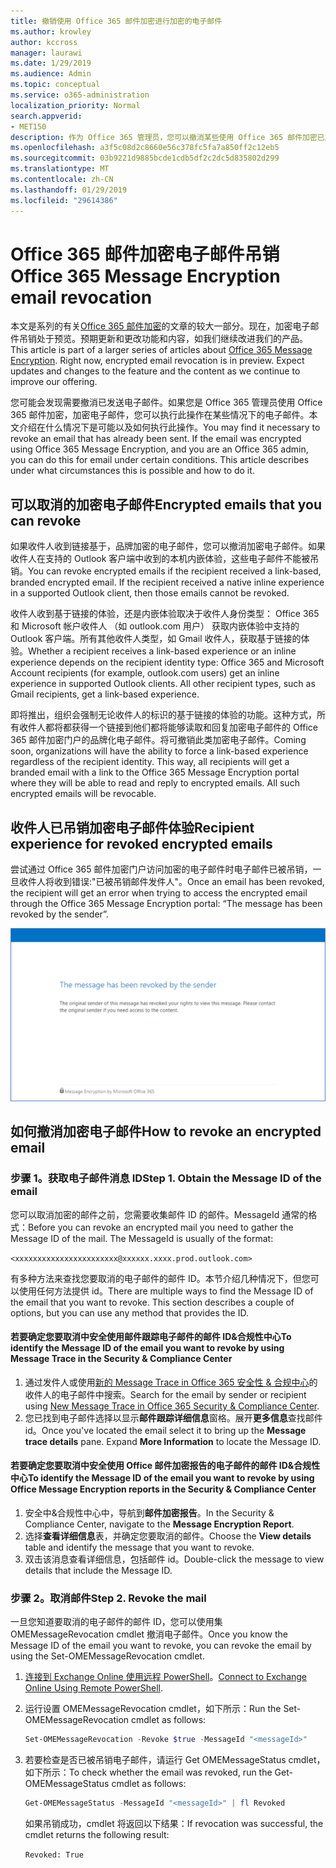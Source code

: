 ```yaml
---
title: 撤销使用 Office 365 邮件加密进行加密的电子邮件
ms.author: krowley
author: kccross
manager: laurawi
ms.date: 1/29/2019
ms.audience: Admin
ms.topic: conceptual
ms.service: o365-administration
localization_priority: Normal
search.appverid:
- MET150
description: 作为 Office 365 管理员，您可以撤消某些使用 Office 365 邮件加密已加密的电子邮件。
ms.openlocfilehash: a3f5c08d2c8660e56c378fc5fa7a850ff2c12eb5
ms.sourcegitcommit: 03b9221d9885bcde1cdb5df2c2dc5d835802d299
ms.translationtype: MT
ms.contentlocale: zh-CN
ms.lasthandoff: 01/29/2019
ms.locfileid: "29614386"
---
```

# <a name="office-365-message-encryption-email-revocation"></a><span data-ttu-id="9246f-103">Office 365 邮件加密电子邮件吊销</span><span class="sxs-lookup"><span data-stu-id="9246f-103">Office 365 Message Encryption email revocation</span></span>

<span data-ttu-id="9246f-p101">本文是系列的有关[Office 365 邮件加密](ome.md)的文章的较大一部分。现在，加密电子邮件吊销处于预览。预期更新和更改功能和内容，如我们继续改进我们的产品。</span><span class="sxs-lookup"><span data-stu-id="9246f-p101">This article is part of a larger series of articles about [Office 365 Message Encryption](ome.md). Right now, encrypted email revocation is in preview. Expect updates and changes to the feature and the content as we continue to improve our offering.</span></span>

<span data-ttu-id="9246f-p102">您可能会发现需要撤消已发送电子邮件。如果您是 Office 365 管理员使用 Office 365 邮件加密，加密电子邮件，您可以执行此操作在某些情况下的电子邮件。本文介绍在什么情况下是可能以及如何执行此操作。</span><span class="sxs-lookup"><span data-stu-id="9246f-p102">You may find it necessary to revoke an email that has already been sent. If the email was encrypted using Office 365 Message Encryption, and you are an Office 365 admin, you can do this for email under certain conditions. This article describes under what circumstances this is possible and how to do it.</span></span>
  
## <a name="encrypted-emails-that-you-can-revoke"></a><span data-ttu-id="9246f-110">可以取消的加密电子邮件</span><span class="sxs-lookup"><span data-stu-id="9246f-110">Encrypted emails that you can revoke</span></span>

<span data-ttu-id="9246f-p103">如果收件人收到链接基于，品牌加密的电子邮件，您可以撤消加密电子邮件。如果收件人在支持的 Outlook 客户端中收到的本机内嵌体验，这些电子邮件不能被吊销。</span><span class="sxs-lookup"><span data-stu-id="9246f-p103">You can revoke encrypted emails if the recipient received a link-based, branded encrypted email. If the recipient received a native inline experience in a supported Outlook client, then those emails cannot be revoked.</span></span>

<span data-ttu-id="9246f-p104">收件人收到基于链接的体验，还是内嵌体验取决于收件人身份类型： Office 365 和 Microsoft 帐户收件人 （如 outlook.com 用户） 获取内嵌体验中支持的 Outlook 客户端。所有其他收件人类型，如 Gmail 收件人，获取基于链接的体验。</span><span class="sxs-lookup"><span data-stu-id="9246f-p104">Whether a recipient receives a link-based experience or an inline experience depends on the recipient identity type: Office 365 and Microsoft Account recipients (for example, outlook.com users) get an inline experience in supported Outlook clients. All other recipient types, such as Gmail recipients, get a link-based experience.</span></span>

<span data-ttu-id="9246f-p105">即将推出，组织会强制无论收件人的标识的基于链接的体验的功能。这种方式，所有收件人都将都获得一个链接到他们都将能够读取和回复加密电子邮件的 Office 365 邮件加密门户的品牌化电子邮件。将可撤销此类加密电子邮件。</span><span class="sxs-lookup"><span data-stu-id="9246f-p105">Coming soon, organizations will have the ability to force a link-based experience regardless of the recipient identity. This way, all recipients will get a branded email with a link to the Office 365 Message Encryption portal where they will be able to read and reply to encrypted emails. All such encrypted emails will be revocable.</span></span>
  
## <a name="recipient-experience-for-revoked-encrypted-emails"></a><span data-ttu-id="9246f-118">收件人已吊销加密电子邮件体验</span><span class="sxs-lookup"><span data-stu-id="9246f-118">Recipient experience for revoked encrypted emails</span></span>

<span data-ttu-id="9246f-119">尝试通过 Office 365 邮件加密门户访问加密的电子邮件时电子邮件已被吊销，一旦收件人将收到错误:"已被吊销邮件发件人"。</span><span class="sxs-lookup"><span data-stu-id="9246f-119">Once an email has been revoked, the recipient will get an error when trying to access the encrypted email through the Office 365 Message Encryption portal: “The message has been revoked by the sender”.</span></span>

![显示已吊销的加密电子邮件的屏幕截图。](media/revoked-encrypted-email.png)

## <a name="how-to-revoke-an-encrypted-email"></a><span data-ttu-id="9246f-121">如何撤消加密电子邮件</span><span class="sxs-lookup"><span data-stu-id="9246f-121">How to revoke an encrypted email</span></span>

### <a name="step-1-obtain-the-message-id-of-the-email"></a><span data-ttu-id="9246f-p106">步骤 1。获取电子邮件消息 ID</span><span class="sxs-lookup"><span data-stu-id="9246f-p106">Step 1. Obtain the Message ID of the email</span></span>

<span data-ttu-id="9246f-p107">您可以取消加密的邮件之前，您需要收集邮件 ID 的邮件。MessageId 通常的格式：</span><span class="sxs-lookup"><span data-stu-id="9246f-p107">Before you can revoke an encrypted mail you need to gather the Message ID of the mail. The MessageId is usually of the format:</span></span>

`<xxxxxxxxxxxxxxxxxxxxxxx@xxxxxx.xxxx.prod.outlook.com>`  

<span data-ttu-id="9246f-p108">有多种方法来查找您要取消的电子邮件的邮件 ID。本节介绍几种情况下，但您可以使用任何方法提供 id。</span><span class="sxs-lookup"><span data-stu-id="9246f-p108">There are multiple ways to find the Message ID of the email that you want to revoke. This section describes a couple of options, but you can use any method that provides the ID.</span></span>

#### <a name="to-identify-the-message-id-of-the-email-you-want-to-revoke-by-using-message-trace-in-the-security-amp-compliance-center"></a><span data-ttu-id="9246f-128">若要确定您要取消中安全使用邮件跟踪电子邮件的邮件 ID&amp;合规性中心</span><span class="sxs-lookup"><span data-stu-id="9246f-128">To identify the Message ID of the email you want to revoke by using Message Trace in the Security &amp; Compliance Center</span></span>

1. <span data-ttu-id="9246f-129">通过发件人或使用[新的 Message Trace in Office 365 安全性 & 合规中心](https://blogs.technet.microsoft.com/exchange/2018/05/02/new-message-trace-in-office-365-security-compliance-center/)的收件人的电子邮件中搜索。</span><span class="sxs-lookup"><span data-stu-id="9246f-129">Search for the email by sender or recipient using [New Message Trace in Office 365 Security & Compliance Center](https://blogs.technet.microsoft.com/exchange/2018/05/02/new-message-trace-in-office-365-security-compliance-center/).</span></span>
2. <span data-ttu-id="9246f-p109">您已找到电子邮件选择以显示**邮件跟踪详细信息**窗格。展开**更多信息**查找邮件 id。</span><span class="sxs-lookup"><span data-stu-id="9246f-p109">Once you've located the email select it to bring up the **Message trace details** pane. Expand **More Information** to locate the Message ID.</span></span>

#### <a name="to-identify-the-message-id-of-the-email-you-want-to-revoke-by-using-office-message-encryption-reports-in-the-security-amp-compliance-center"></a><span data-ttu-id="9246f-132">若要确定您要取消中安全使用 Office 邮件加密报告的电子邮件的邮件 ID&amp;合规性中心</span><span class="sxs-lookup"><span data-stu-id="9246f-132">To identify the Message ID of the email you want to revoke by using Office Message Encryption reports in the Security &amp; Compliance Center</span></span>

1. <span data-ttu-id="9246f-133">安全中&amp;合规性中心中，导航到**邮件加密报告**。</span><span class="sxs-lookup"><span data-stu-id="9246f-133">In the Security &amp; Compliance Center, navigate to the **Message Encryption Report**.</span></span>
2. <span data-ttu-id="9246f-134">选择**查看详细信息**表，并确定您要取消的邮件。</span><span class="sxs-lookup"><span data-stu-id="9246f-134">Choose the **View details** table and identify the message that you want to revoke.</span></span>
3. <span data-ttu-id="9246f-135">双击该消息查看详细信息，包括邮件 id。</span><span class="sxs-lookup"><span data-stu-id="9246f-135">Double-click the message to view details that include the Message ID.</span></span>

### <a name="step-2-revoke-the-mail"></a><span data-ttu-id="9246f-p110">步骤 2。取消邮件</span><span class="sxs-lookup"><span data-stu-id="9246f-p110">Step 2. Revoke the mail</span></span>  

<span data-ttu-id="9246f-138">一旦您知道要取消的电子邮件的邮件 ID，您可以使用集 OMEMessageRevocation cmdlet 撤消电子邮件。</span><span class="sxs-lookup"><span data-stu-id="9246f-138">Once you know the Message ID of the email you want to revoke, you can revoke the email by using the Set-OMEMessageRevocation cmdlet.</span></span>

1. <span data-ttu-id="9246f-139">[连接到 Exchange Online 使用远程 PowerShell](https://docs.microsoft.com/powershell/exchange/exchange-online/connect-to-exchange-online-powershell/connect-to-exchange-online-powershell?view=exchange-ps)。</span><span class="sxs-lookup"><span data-stu-id="9246f-139">[Connect to Exchange Online Using Remote PowerShell](https://docs.microsoft.com/powershell/exchange/exchange-online/connect-to-exchange-online-powershell/connect-to-exchange-online-powershell?view=exchange-ps).</span></span>

2. <span data-ttu-id="9246f-140">运行设置 OMEMessageRevocation cmdlet，如下所示：</span><span class="sxs-lookup"><span data-stu-id="9246f-140">Run the Set-OMEMessageRevocation cmdlet as follows:</span></span>

    ```powershell
    Set-OMEMessageRevocation -Revoke $true -MessageId "<messageId>"
    ```  

3. <span data-ttu-id="9246f-141">若要检查是否已被吊销电子邮件，请运行 Get OMEMessageStatus cmdlet，如下所示：</span><span class="sxs-lookup"><span data-stu-id="9246f-141">To check whether the email was revoked, run the Get-OMEMessageStatus cmdlet as follows:</span></span>

    ```powershell
    Get-OMEMessageStatus -MessageId "<messageId>" | fl Revoked
    ```  
    <span data-ttu-id="9246f-142">如果吊销成功，cmdlet 将返回以下结果：</span><span class="sxs-lookup"><span data-stu-id="9246f-142">If revocation was successful, the cmdlet returns the following result:</span></span>  

    `Revoked: True`
